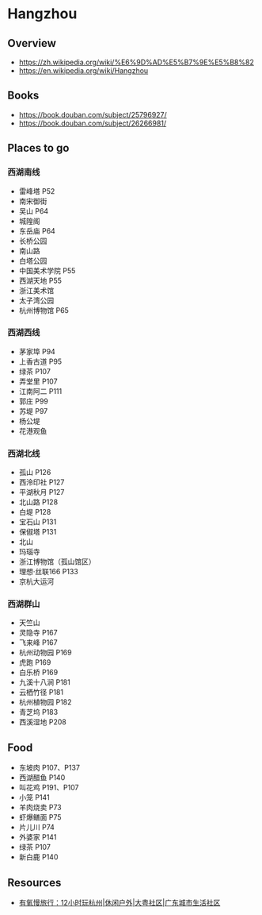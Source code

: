 # Hangzhou


## Overview

- https://zh.wikipedia.org/wiki/%E6%9D%AD%E5%B7%9E%E5%B8%82
- https://en.wikipedia.org/wiki/Hangzhou


## Books

- https://book.douban.com/subject/25796927/
- https://book.douban.com/subject/26266981/


## Places to go

### 西湖南线

- 雷峰塔 P52
- 南宋御街
- 吴山 P64
- 城隍阁
- 东岳庙 P64
- 长桥公园
- 南山路
- 白塔公园
- 中国美术学院 P55
- 西湖天地 P55
- 浙江美术馆
- 太子湾公园
- 杭州博物馆 P65

### 西湖西线

- 茅家埠 P94
- 上香古道 P95
- 绿茶 P107
- 弄堂里 P107
- 江南阿二 P111
- 郭庄 P99
- 苏堤 P97
- 杨公堤
- 花港观鱼

### 西湖北线

- 孤山 P126
- 西泠印社 P127
- 平湖秋月 P127
- 北山路 P128
- 白堤 P128
- 宝石山 P131
- 保俶塔 P131
- 北山
- 玛瑙寺
- 浙江博物馆（孤山馆区）
- 理想·丝联166 P133
- 京杭大运河

### 西湖群山

- 天竺山
- 灵隐寺 P167
- 飞来峰 P167
- 杭州动物园 P169
- 虎跑 P169
- 白乐桥 P169
- 九溪十八涧 P181
- 云栖竹径 P181
- 杭州植物园 P182
- 青芝坞 P183
- 西溪湿地 P208


## Food

- 东坡肉 P107、P137
- 西湖醋鱼 P140
- 叫花鸡 P191、P107
- 小笼 P141
- 羊肉烧卖 P73
- 虾爆鳝面 P75
- 片儿川 P74
- 外婆家 P141
- 绿茶 P107
- 新白鹿 P140


## Resources

- [有氧慢旅行：12小时玩杭州|休闲户外|大粤社区|广东城市生活社区](http://mygd.qq.com/forum.php?mod=viewthread&tid=559549)
